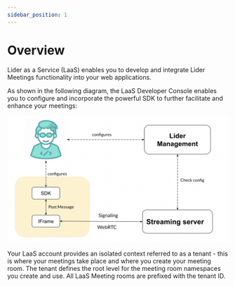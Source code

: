 ```yaml
---
sidebar_position: 1
---
```


# Overview

Lider as a Service (LaaS) enables you to develop and integrate Lider Meetings functionality into your web applications.

As shown in the following diagram, the LaaS Developer Console enables you to configure and incorporate the powerful SDK to further facilitate and enhance your meetings:

![lider-iframe-diagram.png](../static/img/lider-iframe-diagram.png)

Your LaaS account provides an isolated context referred to as a tenant - this is where your meetings take place and where you create your meeting room. The tenant defines the root level for the meeting room namespaces you create and use. All LaaS Meeting rooms are prefixed with the tenant ID.
